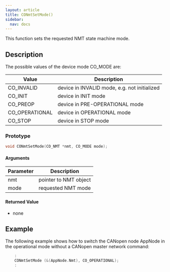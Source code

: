```yaml
---
layout: article
title: CONmtSetMode()
sidebar:
  nav: docs
---
```


This function sets the requested NMT state machine mode.

<!--more-->

## Description

The possible values of the device mode CO_MODE are:

| Value | Description |
| --- | --- |
| CO_INVALID | device in INVALID mode, e.g. not initialized |
| CO_INIT | device in INIT mode |
| CO_PREOP | device in PRE-OPERATIONAL mode |
| CO_OPERATIONAL | device in OPERATIONAL mode |
| CO_STOP | device in STOP mode |


### Prototype

```c
void CONmtSetMode(CO_NMT *nmt, CO_MODE mode);
```

#### Arguments

| Parameter | Description |
| --- | --- |
| nmt | pointer to NMT object |
| mode | requested NMT mode |

#### Returned Value

- none

## Example

The following example shows how to switch the CANopen node AppNode in the operational mode without a CANopen master network command:

```c
    :
    CONmtSetMode (&(AppNode.Nmt), CO_OPERATIONAL);
    :
```
